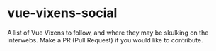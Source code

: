 # vue-vixens-social
A list of Vue Vixens to follow, and where they may be skulking on the interwebs. Make a PR (Pull Request) if you would like to contribute.
